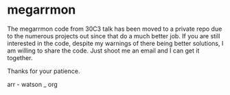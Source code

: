 # megarrmon

The megarrmon code from 30C3 talk has been moved to a private repo
due to the numerous projects out since that do a much better job.
If you are still interested in the code, despite my warnings of
there being better solutions, I am willing to share the code. Just
shoot me an email and I can get it together.

Thanks for your patience.

arr - watson _ org
